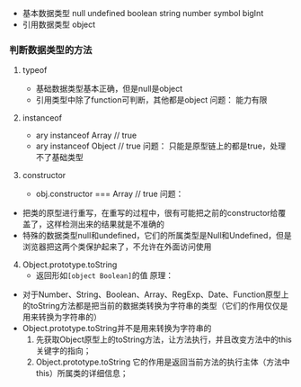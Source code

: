 - 基本数据类型 null undefined boolean string number symbol bigInt 
- 引用数据类型 object

### 判断数据类型的方法
1. typeof
   - 基础数据类型基本正确，但是null是object
   - 引用类型中除了function可判断，其他都是object
问题： 能力有限 

2. instanceof
   - ary instanceof Array // true
   - ary instanceof Object // true
问题： 只能是原型链上的都是true，处理不了基础类型

3. constructor
   - obj.constructor === Array // true
问题： 
- 把类的原型进行重写，在重写的过程中，很有可能把之前的constructor给覆盖了，这样检测出来的结果就是不准确的
- 特殊的数据类型null和undefined，它们的所属类型是Null和Undefined，但是浏览器把这两个类保护起来了，不允许在外面访问使用

4. Object.prototype.toString
   - 返回形如`[object Boolean]`的值
原理：
- 对于Number、String、Boolean、Array、RegExp、Date、Function原型上的toString方法都是把当前的数据类转换为字符串的类型（它们的作用仅仅是用来转换为字符串的）
- Object.prototype.toString并不是用来转换为字符串的
    1. 先获取Object原型上的toString方法，让方法执行，并且改变方法中的this关键字的指向；
    2. Object.prototype.toString 它的作用是返回当前方法的执行主体（方法中this）所属类的详细信息；

